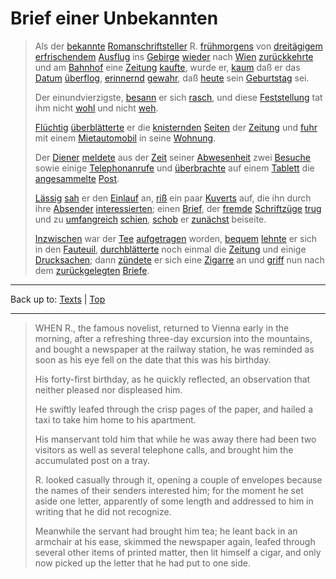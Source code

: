 # Brief einer Unbekannten

> Als der [bekannte](../../adjectives/b/be/bekannt.md) [Romanschriftsteller](../../nouns/r/ro/Romanschriftsteller.md) R. [frühmorgens](../../adverbs/f/fr/fruehmorgens.md) von [dreitägigem](../../adjectives/d/dr/dreitaegig.md) [erfrischendem](../../adjectives/e/er/erfrischend.md) [Ausflug](../../nouns/a/au/Ausflug.md) ins [Gebirge](../../nouns/g/ge/Gebirge.md) [wieder](../../adverbs/w/wi/wieder.md) nach [Wien](../../nouns/w/wi/Wien.md) [zurückkehrte](../../verbs/z/zu/zurueckkehren.md) und am [Bahnhof](../../nouns/b/ba/Bahnhof.md) eine [Zeitung](../../nouns/z/ze/Zeitung.md) [kaufte](../../verbs/k/ka/kaufen.md), wurde er, [kaum](../../adverbs/k/ka/kaum.md) daß er das [Datum](../../nouns/d/da/Datum.md) [überflog](../../verbs/ue/ueb/ueberfliegen.md), [erinnernd](../../adjectives/e/er/erinnernd.md) [gewahr](../../adjectives/g/ge/gewahr.md), daß [heute](../../adverbs/h/he/heute.md) sein [Geburtstag](../../nouns/g/ge/Geburtstag.md) sei.
>
> Der einundvierzigste, [besann](../../verbs/b/be/besinnen.md) er sich [rasch](../../adjectives/r/ra/rasch.md), und diese [Feststellung](../../nouns/f/fe/Feststellung.md) tat ihm nicht [wohl](../../adjectives/w/wo/wohl.md) und nicht [weh](../../adjectives/w/we/weh.md).
>
> [Flüchtig](../../adjectives/f/fl/fluechtig.md) [überblätterte](../../verbs/ue/ueb/ueberblaettern.md) er die [knisternden](../../adjectives/k/kn/knisternd.md) [Seiten](../../nouns/s/se/Seite.md) der [Zeitung](../../nouns/z/ze/Zeitung.md) und [fuhr](../../verbs/f/fa/fahren.md) mit einem [Mietautomobil](../../nouns/m/mi/Mietautomobil.md) in seine [Wohnung](../../nouns/w/wo/Wohnung.md).
>
> Der [Diener](../../nouns/d/di/Diener.md) [meldete](../../verbs/m/me/melden.md) aus der [Zeit](../../nouns/z/ze/Zeit.md) seiner [Abwesenheit](../../nouns/a/ab/Abwesenheit.md) zwei [Besuche](../../nouns/b/be/Besuch.md) sowie einige [Telephonanrufe](../../nouns/t/te/Telephonanruf.md) und [überbrachte](../../verbs/ue/ueb/ueberbringen.md) auf einem [Tablett](../../nouns/t/ta/Tablett.md) die [angesammelte](../../adjectives/a/an/angesammelt.md) [Post](../../nouns/p/po/Post.md).
>
> [Lässig](../../adjectives/l/lae/laessig.md) [sah](../../verbs/a/an/ansehen.md) er den [Einlauf](../../nouns/e/ei/Einlauf.md) an, [riß](../../verbs/a/au/aufreissen.md) ein paar [Kuverts](../../nouns/k/ku/Kuvert.md) auf, die ihn durch ihre [Absender](../../nouns/a/ab/Absender.md) [interessierten](../../verbs/i/in/interessieren.md); einen [Brief](../../nouns/b/br/Brief.md), der [fremde](../../adjectives/f/fr/fremd.md) [Schriftzüge](../../nouns/s/sc/Schriftzug.md) [trug](../../verbs/t/tr/tragen.md) und zu [umfangreich](../../adjectives/u/um/umfangreich.md) [schien](../../verbs/s/sc/scheinen.md), [schob](../../verbs/b/be/beiseiteschieben.md) er [zunächst](../../adverbs/z/zu/zunaechst.md) beiseite.
>
> [Inzwischen](../../adverbs/i/in/inzwischen.md) war der [Tee](../../nouns/t/te/Tee.md) [aufgetragen](../../verbs/a/au/auftragen.md) worden, [bequem](../../adjectives/b/be/bequem.md) [lehnte](../../verbs/l/le/lehnen.md) er sich in den [Fauteuil](../../nouns/f/fa/Fauteuil.md), [durchblätterte](../../verbs/d/du/durchblaettern.md) noch einmal die [Zeitung](../../nouns/z/ze/Zeitung.md) und einige [Drucksachen](../../nouns/d/dr/Drucksache.md); dann [zündete](../../verbs/a/an/anzuenden.md) er sich eine [Zigarre](../../nouns/z/zi/Zigarre.md) an und [griff](../../verbs/g/gr/greifen.md) nun nach dem [zurückgelegten](../../adjectives/z/zu/zurueckgelegt.md) [Briefe](../../nouns/b/br/Brief.md).

----

Back up to: [Texts](../index.md) | [Top](../../index.md)

----

> WHEN R., the famous novelist, returned to Vienna early in the morning, after a refreshing three-day excursion into the mountains, and bought a newspaper at the railway station, he was reminded as soon as his eye fell on the date that this was his birthday.
>
> His forty-first birthday, as he quickly reflected, an observation that neither pleased nor displeased him.
>
> He swiftly leafed through the crisp pages of the paper, and hailed a taxi to take him home to his apartment.
>
> His manservant told him that while he was away there had been two visitors as well as several telephone calls, and brought him the accumulated post on a tray.
>
> R. looked casually through it, opening a couple of envelopes because the names of their senders interested him; for the moment he set aside one letter, apparently of some length and addressed to him in writing that he did not recognize.
>
> Meanwhile the servant had brought him tea; he leant back in an armchair at his ease, skimmed the newspaper again, leafed through several other items of printed matter, then lit himself a cigar, and only now picked up the letter that he had put to one side.

